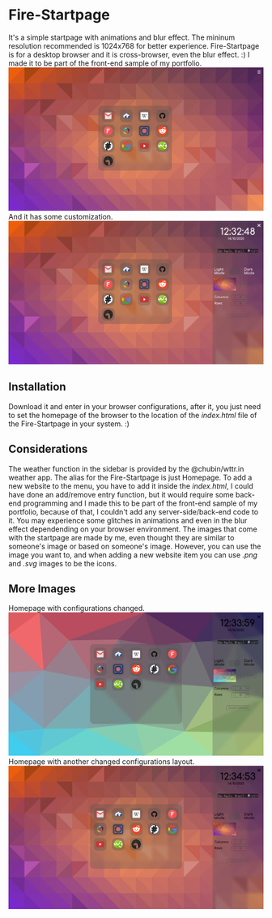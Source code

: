 # Fire-Startpage
It's a simple startpage with animations and blur effect.
The mininum resolution recommended is 1024x768 for better experience.
Fire-Startpage is for a desktop browser and it is cross-browser, even the blur effect. :) 
I made it to be part of the front-end sample of my portfolio.
![Fire-Startpage(1366x768)](screenshots/homepage-screenshot.png)
And it has some customization.
![Fire-Starpage-SideBar](screenshots/homepage-with-sidebar.png)
## Installation
Download it and enter in your browser configurations, after it, you just need to set the homepage of the browser to the location of the *index.html* file of the Fire-Startpage in your system. :)

## Considerations
The weather function in the sidebar is provided by the @chubin/wttr.in weather app. The alias for the Fire-Startpage is just Homepage. To add a new website to the menu, you have to add it inside the *index.html*, I could have done an add/remove entry function, but it would require some back-end programming and I made this to be part of the front-end sample of my portfolio, because of that, I couldn't add any server-side/back-end code to it. You may experience some glitches in animations and even in the blur effect dependending on your browser environment. The images that come with the startpage are made by me, even thought they are similar to someone's image or based on someone's image. However, you can use the image you want to, and when adding a new website item you can use *.png* and *.svg* images to be the icons.

## More Images
Homepage with configurations changed.
![Fire-Startpage-Configurations](screenshots/homepage-with-configs.png)
Homepage with another changed configurations layout.
![Fire-Startpage-Another-Config-Layout](screenshots/homepage-with-another-config-layout.png)
